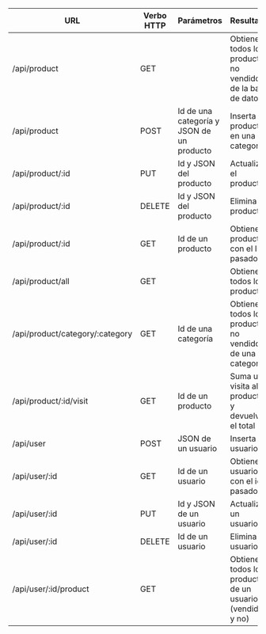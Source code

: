 | URL                              | Verbo HTTP| Parámetros                                    | Resultado |
| -------------                    | --------- | -----                                         | --------------- |
| /api/product                     | GET       |                                               | Obtiene todos los productos no vendidos de la base de datos |
| /api/product                     | POST      | Id de una categoría y JSON de un producto     | Inserta un producto en una categoría |
| /api/product/:id                 | PUT       | Id y JSON del producto                        | Actualiza el producto |
| /api/product/:id                 | DELETE    | Id y JSON del producto                        | Elimina el producto |
| /api/product/:id                 | GET       | Id de un producto                             | Obtiene el producto con el ID pasado |
| /api/product/all                 | GET       |                                               | Obtiene todos los productos |
| /api/product/category/:category  | GET       | Id de una categoría                           | Obtiene todos los productos no vendidos de una categoría |
| /api/product/:id/visit           | GET       | Id de un producto                             | Suma una visita al producto y devuelve el total |
| /api/user                        | POST      | JSON de un usuario                            | Inserta un usuario |
| /api/user/:id                    | GET       | Id de un usuario                              | Obtiene el usuario con el id pasado
| /api/user/:id                    | PUT       | Id y JSON de un usuario                       | Actualiza un usuario |
| /api/user/:id                    | DELETE    | Id de un usuario                              | Elimina un usuario |
| /api/user/:id/product            | GET       |                                               | Obtiene todos los productos de un usuario (vendidos y no) |